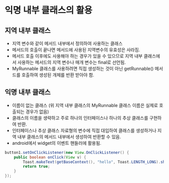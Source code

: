 # 익명 내부 클래스의 활용

## 지역 내부 클래스

- 지역 변수와 같이 메서드 내부에서 정의하여 사용하는 클래스
- 메서드의 호출이 끝나면 메서드에 사용된 지역변수의 유효성은 사라짐.
- 메서드 호출 이후에도 사용해야 하는 경우가 있을 수 있으므로 지역 내부 클래스에서 사용하는 메서드의 지역 변수나 매개 변수는 final로 선언됨.
- MyRunnable 클래스를 사용하려면 직접 생성하는 것이 아닌 getRunnable() 메서드를 호출하여 생성된 개체를 반환 받아야 함.

## 익명 내부 클래스

- 이름이 없는 클래스 (위 지역 내부 클래스의 MyRunnable 클래스 이름은 실제로 호출되는 경우가 없음)
- 클래스의 이름을 생략하고 주로 하나의 인터페이스나 하나의 추상 클래스를 구현하여 반환.
- 인터페이스나 추상 클래스 자료형의 변수에 직접 대입하여 클래스를 생성하거나 지역 내부 클래스의 메서드 내부에서 생성하여 반환할 수 있음.
- android에서 widget의 이벤트 핸들러에 활용됨.
```java
button1.setOnClickListener(new View.OnClickListener() {
    public boolean onClick(View v) {
        Toast.makeText(getBaseContext(), "hello", Toast.LENGTH_LONG).show();
        return true;
    }
});
```
